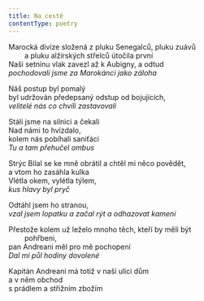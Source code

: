 ```yaml
---
title: Na cestě
contentType: poetry
---
```


<section>

Marocká divize složená z pluku Senegalců, pluku zuávů\
        a pluku alžírských střelců útočila první  
Naši setninu vlak zavezl až k Aubigny, a odtud  
_pochodovali jsme za Marokánci jako záloha_

</section>

<section>

Náš postup byl pomalý  
byl udržován předepsaný odstup od bojujících,  
_velitelé nás co chvíli zastavovali_

</section>

<section>

Stáli jsme na silnici a čekali  
Nad námi to hvízdalo,  
kolem nás pobíhali saniťáci  
_Tu a tam přehučel ombus_

</section>

<section>

Strýc Bilal se ke mně obrátil a chtěl mi něco povědět,  
a vtom ho zasáhla kulka  
Vlétla okem, vylétla týlem,  
_kus hlavy byl pryč_

</section>

<section>

Odtáhl jsem ho stranou,  
_vzal jsem lopatku a začal rýt a odhazovat kamení_

</section>

<section>

Přestože kolem už leželo mnoho těch, kteří by měli být\
        pohřbeni,  
pan Andreani měl pro mě pochopení  
_Dal mi půl hodiny dovolené_

</section>

<section>

Kapitán Andreani má totiž v naší ulici dům  
a v něm obchod  
s prádlem a střižním zbožím

</section>

